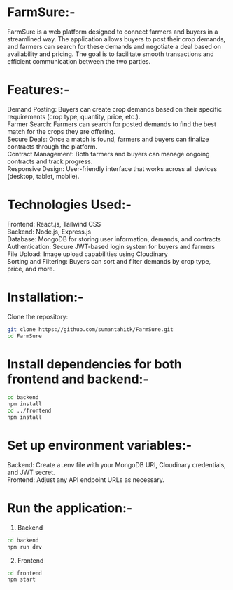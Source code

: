 # FarmSure:-
FarmSure is a web platform designed to connect farmers and buyers in a streamlined way. The application allows buyers to post their crop demands, and farmers can search for these demands and negotiate a deal based on availability and pricing. The goal is to facilitate smooth transactions and efficient communication between the two parties.

# Features:-  
Demand Posting: Buyers can create crop demands based on their specific requirements (crop type, quantity, price, etc.).  
Farmer Search: Farmers can search for posted demands to find the best match for the crops they are offering.  
Secure Deals: Once a match is found, farmers and buyers can finalize contracts through the platform.  
Contract Management: Both farmers and buyers can manage ongoing contracts and track progress.  
Responsive Design: User-friendly interface that works across all devices (desktop, tablet, mobile).

# Technologies Used:-  
Frontend: React.js, Tailwind CSS  
Backend: Node.js, Express.js  
Database: MongoDB for storing user information, demands, and contracts  
Authentication: Secure JWT-based login system for buyers and farmers  
File Upload: Image upload capabilities using Cloudinary  
Sorting and Filtering: Buyers can sort and filter demands by crop type, price, and more.  

# Installation:-
Clone the repository:
```bash
git clone https://github.com/sumantahitk/FarmSure.git
cd FarmSure
```

# Install dependencies for both frontend and backend:-
```bash
cd backend
npm install
cd ../frontend
npm install
```
# Set up environment variables:-
Backend: Create a .env file with your MongoDB URI, Cloudinary credentials, and JWT secret.  
Frontend: Adjust any API endpoint URLs as necessary.  

# Run the application:-
1. Backend  
```bash
cd backend
npm run dev
```
2. Frontend  
```bash
cd frontend
npm start
```
